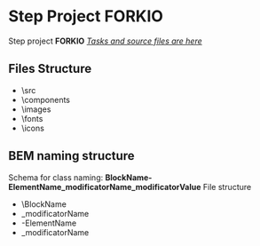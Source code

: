# Step Project FORKIO

Step project **FORKIO** 
*[Tasks and source files are here](https://gitlab.com/dan-it/groups/js1/tree/master/src/step-project-forkio)*

## Files Structure

- \src
 - \components
 - \images
 - \fonts
 - \icons

## BEM naming structure

Schema for class naming: **BlockName-ElementName_modificatorName_modificatorValue**
File structure 

- \BlockName
 - \_modificatorName
 - \-ElementName
  - \_modificatorName